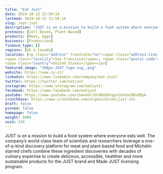 ```yaml
---
title: "Eat Just"
date: 2019-10-13 12:59:14
lastmod: 2019-10-13 12:59:14
slug: /eat-just
description: "JUST is on a mission to build a food system where everyone eats well. The company’s world-class team of scientists and researchers leverage a one-of-a-kind discovery platform for meat and plant-based food and Michelin starred chefs combine these ingredient discoveries with decades of culinary expertise to create delicious, accessible, healthier and more sustainable products for the JUST brand and Made JUST licensing program."
proteins: [Cell-Based, Plant-Based]
products: [Meat, Eggs]
business: [Production]
finance_type: []
regions: [US & Canada]
location: [<p class="address" translate="no"><span class="address-line1">Folsom Street</span><br>
<span class="locality">San Francisco</span>, <span class="postal-code">94110</span><br>
<span class="country">United States</span></p>]
featured_image: "368px-JUST_logo.svg_.png"
website: https://www.ju.st/
linkedin: https://www.linkedin.com/company/eat-just/
twitter: https://twitter.com/eatjust
instagram: https://www.instagram.com/eatjust/
facebook: https://www.facebook.com/eatjust
youtube: https://www.youtube.com/channel/UC4DUZAtqyn1XnGacB8vERpA
crunchbase: https://www.crunchbase.com/organization/just-inc
draft: false
pinned: false
homepage: false
weight: 5000
uuid: 234
---
```

JUST is on a mission to build a food system where everyone eats well. The company’s world-class team of scientists and researchers leverage a one-of-a-kind discovery platform for meat and plant-based food and Michelin starred chefs combine these ingredient discoveries with decades of culinary expertise to create delicious, accessible, healthier and more sustainable products for the JUST brand and Made JUST licensing program.
